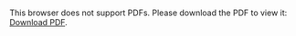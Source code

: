 <object data="images/PDFs/Maxwell_Anderson_Resume_20220221.pdf" type="application/pdf" width="1200px" height="2400px">
    <embed src="images/PDFs/Maxwell_Anderson_Resume_20220221.pdf">
        <p>This browser does not support PDFs. Please download the PDF to view it: <a href="images/PDFs/Maxwell_Anderson_Resume_20220221.pdf">Download PDF</a>.</p>
    </embed>
</object>
